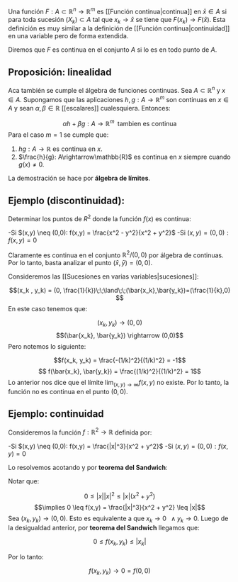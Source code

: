 Una función $F:A \subset \mathbb{R}^n \rightarrow \mathbb{R}^m$ es [[Función continua|continua]] en $\bar{x} \in A$ si para toda sucesión $(X_k) \subset A$ tal que $x_k \rightarrow \bar{x}$ se tiene que $F(x_k) \rightarrow F(\bar{x})$. Esta definición es muy similar a la definición de [[Función continua|continuidad]] en una variable pero de forma extendida. 

Diremos que $F$ es continua en el conjunto $A$ si lo es en todo punto de $A$. 

## Proposición: linealidad

Aca también se cumple el álgebra de funciones continuas. Sea $A \subset \mathbb{R}^n$ y $x\in A$. Supongamos que las aplicaciones $h,g: A \rightarrow \mathbb{R}^m$ son continuas en $x \in A$ y sean $\alpha, \beta \in \mathbb{R}$ [[escalares]] cualesquiera. Entonces: 

$$\alpha h + \beta g: A \rightarrow \mathbb{R}^m \;\;\text{tambien es continua}$$ 
Para el caso $m=1$ se cumple que: 
1) $hg: A \rightarrow \mathbb{R}$ es continua en $x$. 
2) $\frac{h}{g}: A\rightarrow\mathbb{R}$ es continua en $x$ siempre cuando $g(x) \neq 0$. 

La demostración se hace por **álgebra de límites**. 

## Ejemplo (discontinuidad): 

Determinar los puntos de $R^2$ donde la función $f(x)$ es continua:

-Si $(x,y) \neq (0,0): f(x,y) = \frac{x^2 - y^2}{x^2 + y^2}$ 
-Si $(x,y) = (0,0): f(x,y) = 0$ 

Claramente es continua en el conjunto $\mathbb{R}^2 / {(0,0)}$ por álgebra de continuas. Por lo tanto, basta analizar el punto $(\bar{x}, \bar{y}) = (0,0)$. 

Consideremos las [[Sucesiones en varias variables|sucesiones]]: 

$$(x_k , y_k) = (0, \frac{1}{k})\;\;\land\;\;(\bar{x_k},\bar{y_k})=(\frac{1}{k},0) $$ 
En este caso tenemos que: 

$$ (x_k, y_k) \rightarrow (0,0)$$ $$(\bar{x_k}, \bar{y_k}) \rightarrow (0,0)$$ 
Pero notemos lo siguiente: 

$$f(x_k, y_k) = \frac{-(1/k)^2}{(1/k)^2} = -1$$ $$ f(\bar{x_k}, \bar{y_k}) = \frac{(1/k)^2}{(1/k)^2} = 1$$ 
Lo anterior nos dice que el límite $\lim_{(x,y)\rightarrow\infty} f(x,y)$ no existe. Por lo tanto, la función no es continua en el punto $(0,0)$. 

## Ejemplo: continuidad 

Consideremos la función $f: \mathbb{R}^2 \rightarrow \mathbb{R}$ definida por: 

-Si $(x,y) \neq (0,0): f(x,y) = \frac{|x|^3}{x^2 + y^2}$ 
-Si $(x,y) = (0,0): f(x,y) = 0$ 

Lo resolvemos acotando y por **teorema del Sandwich**: 

Notar que: 

$$ 0 \leq |x| |x|^2 \leq |x| (x^2 + y^2) $$ $$\implies 0 \leq f(x,y) = \frac{|x|^3}{x^2 + y^2} \leq |x|$$ 
Sea $(x_k, y_k) \rightarrow (0,0)$. Esto es equivalente a que $x_k\rightarrow 0\;\; \land y_k \rightarrow 0$. Luego de la desigualdad anterior, por **teorema del Sandwich** llegamos que: 

$$ 0 \leq f(x_k, y_k) \leq |x_k| $$

Por lo tanto: 

$$ f(x_k, y_k) \rightarrow 0 = f(0,0) $$ 